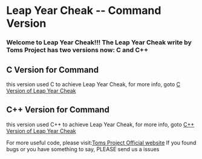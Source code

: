 #  Leap Year Cheak  --  Command Version
### Welcome to Leap Year Cheak!!! The Leap Year Cheak write by Toms Project has two versions now: C and C++

## C Version for Command
this version used C to achieve Leap Year Cheak, for more info, goto [C Version of Leap Year Cheak](./C/)

## C++ Version for Command
this version used C++ to achieve Leap Year Cheak, for more info, goto [C++ Version of Leap Year Cheak](./Cpp/)


For more useful code, please visit:[Toms Project Official website](http://www.projectoms.com)
If you found bugs or you have something to say, PLEASE send us a issues
